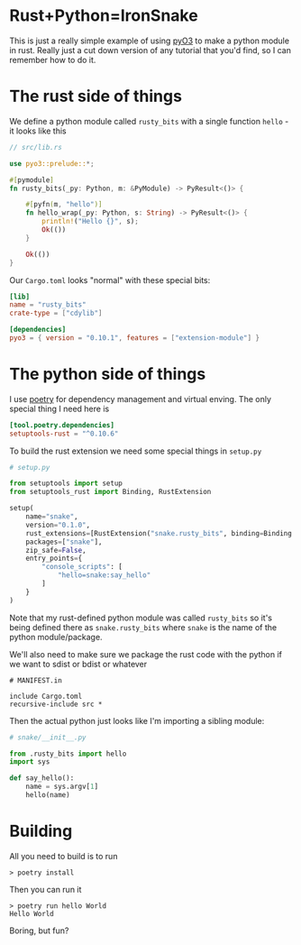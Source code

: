 # Rust+Python=IronSnake

This is just a really simple example of using [pyO3](https://pyo3.rs)
to make a python module in rust. Really just a cut down version
of any tutorial that you'd find, so I can remember how to do it.

# The rust side of things
We define a python module called `rusty_bits` with a single
function `hello` - it looks like this

```rust
// src/lib.rs

use pyo3::prelude::*;

#[pymodule]
fn rusty_bits(_py: Python, m: &PyModule) -> PyResult<()> {

    #[pyfn(m, "hello")]
    fn hello_wrap(_py: Python, s: String) -> PyResult<()> {
        println!("Hello {}", s);
        Ok(())
    }

    Ok(())
}
```

Our `Cargo.toml` looks "normal" with these special bits:

```toml
[lib]
name = "rusty_bits"
crate-type = ["cdylib"]

[dependencies]
pyo3 = { version = "0.10.1", features = ["extension-module"] }
```

# The python side of things
I use [poetry](https://python-poetry.org/) for dependency
management and virtual enving. The only special thing I
need here is 

```toml
[tool.poetry.dependencies]
setuptools-rust = "^0.10.6"
```

To build the rust extension we need some special things 
in `setup.py`

```python
# setup.py

from setuptools import setup
from setuptools_rust import Binding, RustExtension

setup(
    name="snake",
    version="0.1.0",
    rust_extensions=[RustExtension("snake.rusty_bits", binding=Binding.PyO3)],
    packages=["snake"],
    zip_safe=False,
    entry_points={
        "console_scripts": [
            "hello=snake:say_hello"
        ]
    }
)
```

Note that my rust-defined python module was called `rusty_bits`
so it's being defined there as `snake.rusty_bits` where `snake`
is the name of the python module/package.

We'll also need to make sure we package the rust code with
the python if we want to sdist or bdist or whatever

```
# MANIFEST.in

include Cargo.toml
recursive-include src *
```

Then the actual python just looks like I'm importing a 
sibling module:

```python
# snake/__init__.py

from .rusty_bits import hello
import sys

def say_hello():
    name = sys.argv[1]
    hello(name)
```

# Building
All you need to build is to run

```
> poetry install
```

Then you can run it

```
> poetry run hello World
Hello World
```

Boring, but fun?

